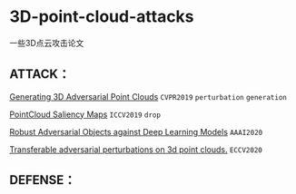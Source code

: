 # 3D-point-cloud-attacks
一些3D点云攻击论文

## ATTACK：

[Generating 3D Adversarial Point Clouds](https://arxiv.org/pdf/1809.07016.pdf) `CVPR2019` `perturbation` `generation`

[PointCloud Saliency Maps](https://openaccess.thecvf.com/content_ICCV_2019/papers/Zheng_PointCloud_Saliency_Maps_ICCV_2019_paper.pdf) `ICCV2019` `drop`

[Robust Adversarial Objects against Deep Learning Models](https://jin.ece.ufl.edu/papers/AAAI2020_PointNet_CR.pdf)  `AAAI2020`

[Transferable adversarial perturbations on 3d point clouds.](https://arxiv.org/abs/1912.00461)  `ECCV2020`

## DEFENSE：

